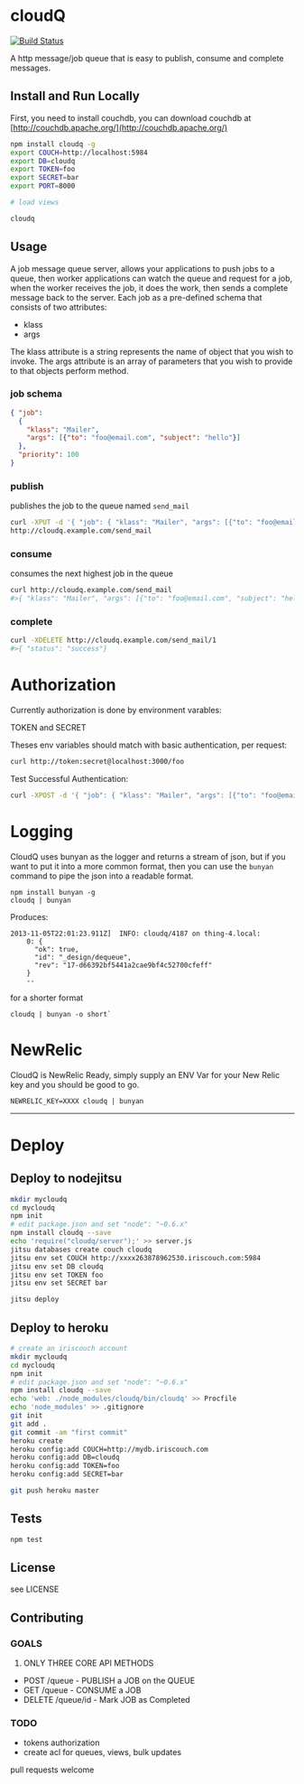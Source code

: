 # cloudQ 

[![Build Status](https://secure.travis-ci.org/twilson63/node-cloudq.png)](http://travis-ci.org/twilson63/node-cloudq)

A http message/job queue that is easy to publish, consume and complete messages.

## Install and Run Locally

First, you need to install couchdb, you can download couchdb at [http://couchdb.apache.org/](http://couchdb.apache.org/)

``` sh
npm install cloudq -g
export COUCH=http://localhost:5984
export DB=cloudq
export TOKEN=foo
export SECRET=bar
export PORT=8000

# load views

cloudq
```

## Usage

A job message queue server, allows your applications to push jobs to a queue, then
worker applications can watch the queue and request for a job, when the worker
receives the job, it does the work, then sends a complete message back to the server.  Each job as a pre-defined schema that consists of two attributes:

* klass
* args

The klass attribute is a string represents the name of object that you wish to invoke.
The args attribute is an array of parameters that you wish to provide to that objects perform method.

### job schema

``` json
{ "job":
  {
    "klass": "Mailer",
    "args": [{"to": "foo@email.com", "subject": "hello"}]
  },
  "priority": 100
}
```

### publish 

publishes the job to the queue named `send_mail`

``` sh
curl -XPUT -d '{ "job": { "klass": "Mailer", "args": [{"to": "foo@email.com", "subject": "hello"}]}}'
http://cloudq.example.com/send_mail
```

### consume 

consumes the next highest job in the queue

``` sh
curl http://cloudq.example.com/send_mail
#>{ "klass": "Mailer", "args": [{"to": "foo@email.com", "subject": "hello"}], "id": "1"}
```

### complete

``` sh
curl -XDELETE http://cloudq.example.com/send_mail/1
#>{ "status": "success"}
```

# Authorization

Currently authorization is done by environment varables:

TOKEN and SECRET

Theses env variables should match with basic authentication, per request:

``` sh
curl http://token:secret@localhost:3000/foo
``` 

Test Successful Authentication:

``` sh
curl -XPOST -d '{ "job": { "klass": "Mailer", "args": [{"to": "foo@email.com", "subject": "hello"}]}}' http://token:secret@cloudq.example.com/send_mail
```

# Logging

CloudQ uses bunyan as the logger and returns a stream of json, but if you want to put it into a more common format, then you can use the `bunyan` command to pipe the json into a readable format.

```
npm install bunyan -g
cloudq | bunyan

```
Produces:

```
2013-11-05T22:01:23.911Z]  INFO: cloudq/4187 on thing-4.local:
    0: {
      "ok": true,
      "id": "_design/dequeue",
      "rev": "17-d66392bf5441a2cae9bf4c52700cfeff"
    }
    --
```

for a shorter format

```
cloudq | bunyan -o short`
```

# NewRelic

CloudQ is NewRelic Ready, simply supply an ENV Var for your New Relic key and you should be good to go.

```
NEWRELIC_KEY=XXXX cloudq | bunyan
```

---

# Deploy

## Deploy to nodejitsu

``` sh
mkdir mycloudq
cd mycloudq
npm init
# edit package.json and set "node": "~0.6.x"
npm install cloudq --save
echo 'require("cloudq/server");' >> server.js
jitsu databases create couch cloudq
jitsu env set COUCH http://xxxx263878962530.iriscouch.com:5984
jitsu env set DB cloudq
jitsu env set TOKEN foo
jitsu env set SECRET bar

jitsu deploy
```

## Deploy to heroku
``` sh
# create an iriscouch account
mkdir mycloudq
cd mycloudq
npm init
# edit package.json and set "node": "~0.6.x"
npm install cloudq --save
echo 'web: ./node_modules/cloudq/bin/cloudq' >> Procfile
echo 'node_modules' >> .gitignore
git init
git add .
git commit -am "first commit"
heroku create
heroku config:add COUCH=http://mydb.iriscouch.com
heroku config:add DB=cloudq
heroku config:add TOKEN=foo
heroku config:add SECRET=bar

git push heroku master
```

## Tests

``` sh
npm test
```

## License

see LICENSE

## Contributing

### GOALS

1. ONLY THREE CORE API METHODS

* POST /queue - PUBLISH a JOB on the QUEUE
* GET /queue - CONSUME a JOB
* DELETE /queue/id - Mark JOB as Completed

### TODO

* tokens authorization
* create acl for queues, views, bulk updates

pull requests welcome